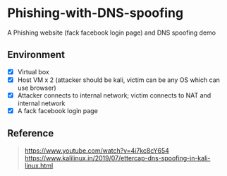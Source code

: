 # Phishing-with-DNS-spoofing
A Phishing website (fack facebook login page) and DNS spoofing demo
## Environment
- [x] Virtual box
- [x] Host VM x 2 (attacker should be kali, victim can be any OS which can use browser)
- [x] Attacker connects to internal network; victim connects to NAT and internal network
- [X] A fack facebook login page

## Reference
> https://www.youtube.com/watch?v=4i7kc8cY654
> https://www.kalilinux.in/2019/07/ettercap-dns-spoofing-in-kali-linux.html

